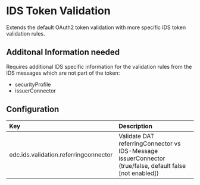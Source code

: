# IDS Token Validation

Extends the default OAuth2 token validation with more specific IDS token validation rules.

## Additonal Information needed

Requires additional IDS specific information for the validation rules from the IDS messages which are not part of the token:
- securityProfile
- issuerConnector

## Configuration

| Key |  Description |
|:---|:---|
| edc.ids.validation.referringconnector | Validate DAT referringConnector vs IDS-Message issuerConnector (true/false, default false [not enabled]) |
